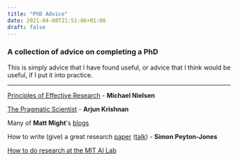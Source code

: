```yaml
---
title: "PhD Advice"
date: 2021-04-08T21:51:06+01:00
draft: false
---
```


### A collection of advice on completing a PhD
<!--more-->

This is simply advice that I have found useful, or advice that I think would be useful, if I put it into practice.
***
[Principles of Effective Research](https://michaelnielsen.org/blog/principles-of-effective-research/) - **Michael Nielsen**

[The Pragmatic Scientist](https://www.thekrishnanlab.org/post/the-pragmatic-scientist) - **Arjun Krishnan**

Many of **Matt Might**'s [blogs](http://matt.might.net/articles/)

How to write (give) a great research [paper](https://www.microsoft.com/en-us/research/academic-program/write-great-research-paper/) ([talk](https://www.microsoft.com/en-us/research/academic-program/give-great-research-talk/)) - **Simon Peyton-Jones**

[How to do research at the MIT AI Lab](https://dspace.mit.edu/bitstream/handle/1721.1/41487/AI_WP_316.pdf?sequence=4&isAllowed=y)
